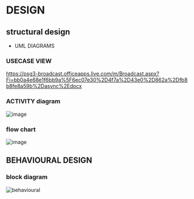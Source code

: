 # DESIGN
## structural design
- UML DIAGRAMS
### USECASE VIEW
https://psg3-broadcast.officeapps.live.com/m/Broadcast.aspx?Fi=bb0a4e68e1f6bb9a%5F6ec07e30%2D4f7a%2D43e0%2D862a%2Dfb8b8fe8a59b%2Dasync%2Edocx


### ACTIVITY diagram
![image](https://user-images.githubusercontent.com/101475707/161396472-112ced9b-5acc-4669-a28f-17bb4adf2aa4.png)



### flow chart
![image](https://user-images.githubusercontent.com/101475707/161396399-881ebddd-0f37-4464-b3bc-9bb887f400af.png)

## BEHAVIOURAL DESIGN
### block diagram
![behavioural](https://user-images.githubusercontent.com/101475707/161397256-ca1676fd-1cc4-494f-a72c-832c0c2ebb98.PNG)
